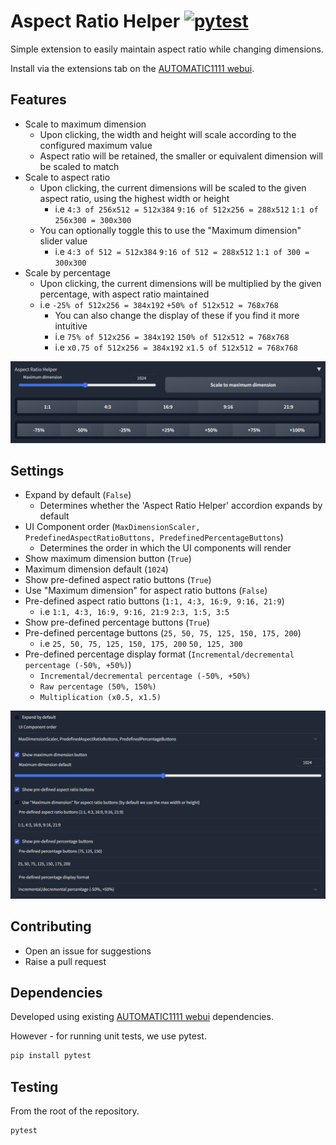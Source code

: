 # Aspect Ratio Helper  [![pytest](https://github.com/thomasasfk/sd-webui-aspect-ratio-helper/actions/workflows/pytest.yml/badge.svg?branch=main)](https://github.com/thomasasfk/sd-webui-aspect-ratio-helper/actions/workflows/pytest.yml)

Simple extension to easily maintain aspect ratio while changing dimensions.

Install via the extensions tab on the [AUTOMATIC1111 webui](https://github.com/AUTOMATIC1111/stable-diffusion-webui).

## Features

- Scale to maximum dimension
  - Upon clicking, the width and height will scale according to the configured maximum value
  - Aspect ratio will be retained, the smaller or equivalent dimension will be scaled to match
- Scale to aspect ratio
  - Upon clicking, the current dimensions will be scaled to the given aspect ratio, using the highest width or height
    - i.e `4:3 of 256x512 = 512x384` `9:16 of 512x256 = 288x512` `1:1 of 256x300 = 300x300`
  - You can optionally toggle this to use the "Maximum dimension" slider value
    - i.e `4:3 of 512 = 512x384` `9:16 of 512 = 288x512` `1:1 of 300 = 300x300`
- Scale by percentage
  - Upon clicking, the current dimensions will be multiplied by the given percentage, with aspect ratio maintained
  - i.e `-25% of 512x256 = 384x192` `+50% of 512x512 = 768x768`
    - You can also change the display of these if you find it more intuitive
    - i.e `75% of 512x256 = 384x192` `150% of 512x512 = 768x768`
    - i.e `x0.75 of 512x256 = 384x192` `x1.5 of 512x512 = 768x768`

![user-interface.png](docs%2Fuser-interface.png)

## Settings

- Expand by default (`False`)
  - Determines whether the 'Aspect Ratio Helper' accordion expands by default
- UI Component order (`MaxDimensionScaler, PredefinedAspectRatioButtons, PredefinedPercentageButtons`)
  - Determines the order in which the UI components will render
- Show maximum dimension button (`True`)
- Maximum dimension default (`1024`)
- Show pre-defined aspect ratio buttons (`True`)
- Use "Maximum dimension" for aspect ratio buttons (`False`)
- Pre-defined aspect ratio buttons (`1:1, 4:3, 16:9, 9:16, 21:9`)
  - i.e `1:1, 4:3, 16:9, 9:16, 21:9` `2:3, 1:5, 3:5`
- Show pre-defined percentage buttons (`True`)
- Pre-defined percentage buttons (`25, 50, 75, 125, 150, 175, 200`)
  - i.e `25, 50, 75, 125, 150, 175, 200` `50, 125, 300`
- Pre-defined percentage display format (`Incremental/decremental percentage (-50%, +50%)`)
  - `Incremental/decremental percentage (-50%, +50%)`
  - `Raw percentage (50%, 150%)`
  - `Multiplication (x0.5, x1.5)`

![settings.png](docs%2Fsettings.png)

## Contributing

- Open an issue for suggestions
- Raise a pull request

## Dependencies

Developed using existing [AUTOMATIC1111 webui](https://github.com/AUTOMATIC1111/stable-diffusion-webui) dependencies.

However - for running unit tests, we use pytest.

```bash
pip install pytest
```

## Testing
From the root of the repository.
```bash
pytest
```
